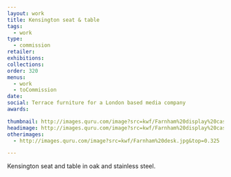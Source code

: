 ```yaml
---
layout: work
title: Kensington seat & table
tags:
  - work
type:
  - commission
retailer:
exhibitions:
collections:
order: 320
menus:
  - work
  - toCommission
date:
social: Terrace furniture for a London based media company
awards:

thumbnail: http://images.quru.com/image?src=kwf/Farnham%20display%20case.tif&width=170&height=170&bottom=0.86875&top=0.25625
headimage: http://images.quru.com/image?src=kwf/Farnham%20display%20case.tif
otherimages:
  - http://images.quru.com/image?src=kwf/Farnham%20desk.jpg&top=0.325

---
```

Kensington seat and table in oak and stainless steel.
